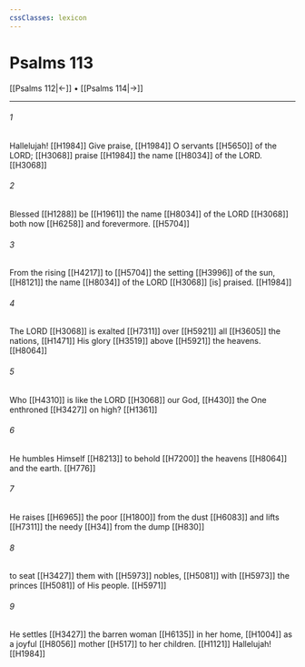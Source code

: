 ```yaml
---
cssClasses: lexicon
---
```


# Psalms 113

[[Psalms 112|←]] • [[Psalms 114|→]]

---

###### 1
Hallelujah! [[H1984]] Give praise, [[H1984]] O servants [[H5650]] of the LORD; [[H3068]] praise [[H1984]] the name [[H8034]] of the LORD. [[H3068]]

###### 2
Blessed [[H1288]] be [[H1961]] the name [[H8034]] of the LORD [[H3068]] both now [[H6258]] and forevermore. [[H5704]]

###### 3
From the rising [[H4217]] to [[H5704]] the setting [[H3996]] of the sun, [[H8121]] the name [[H8034]] of the LORD [[H3068]] [is] praised. [[H1984]]

###### 4
The LORD [[H3068]] is exalted [[H7311]] over [[H5921]] all [[H3605]] the nations, [[H1471]] His glory [[H3519]] above [[H5921]] the heavens. [[H8064]]

###### 5
Who [[H4310]] is like the LORD [[H3068]] our God, [[H430]] the One enthroned [[H3427]] on high? [[H1361]]

###### 6
He humbles Himself [[H8213]] to behold [[H7200]] the heavens [[H8064]] and the earth. [[H776]]

###### 7
He raises [[H6965]] the poor [[H1800]] from the dust [[H6083]] and lifts [[H7311]] the needy [[H34]] from the dump [[H830]]

###### 8
to seat [[H3427]] them with [[H5973]] nobles, [[H5081]] with [[H5973]] the princes [[H5081]] of His people. [[H5971]]

###### 9
He settles [[H3427]] the barren woman [[H6135]] in her home, [[H1004]] as a joyful [[H8056]] mother [[H517]] to her children. [[H1121]] Hallelujah! [[H1984]]

